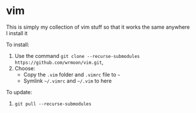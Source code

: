 # vim

This is simply my collection of vim stuff so that it works the same anywhere I install it

To install: 
1. Use the command `git clone --recurse-submodules https://github.com/wrmoon/vim.git`, 
2. Choose: 
   * Copy the `.vim` folder and `.vimrc` file to `~`
   * Symlink `~/.vimrc` and `~/.vim` to here

To update:
1. `git pull --recurse-submodules`

